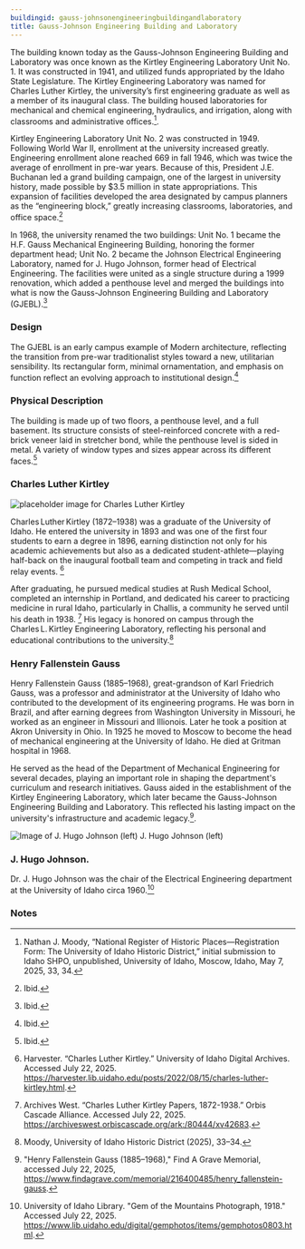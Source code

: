 ```yaml
---
buildingid: gauss-johnsonengineeringbuildingandlaboratory
title: Gauss-Johnson Engineering Building and Laboratory
---
```


The building known today as the Gauss-Johnson Engineering Building and Laboratory was once known as the Kirtley Engineering Laboratory Unit No. 1. It was constructed in 1941, and utilized funds appropriated by the Idaho State Legislature. The Kirtley Engineering Laboratory was named for Charles Luther Kirtley, the university’s first engineering graduate as well as a member of its inaugural class. The building housed laboratories for mechanical and chemical engineering, hydraulics, and irrigation, along with classrooms and administrative offices.[^1]. 

Kirtley Engineering Laboratory Unit No. 2 was constructed in 1949. Following World War II, enrollment at the university increased greatly. Engineering enrollment alone reached 669 in fall 1946, which was twice the average of enrollment in pre-war years. Because of this, President J.E. Buchanan led a grand building campaign, one of the largest in university history, made possible by $3.5 million in state appropriations. This expansion of facilities developed the area designated by campus planners as the “engineering block,” greatly increasing classrooms, laboratories, and office space.[^2] 

In 1968, the university renamed the two buildings: Unit No. 1 became the H.F. Gauss Mechanical Engineering Building, honoring the former department head; Unit No. 2 became the Johnson Electrical Engineering Laboratory, named for J. Hugo Johnson, former head of Electrical Engineering. The facilities were united as a single structure during a 1999 renovation, which added a penthouse level and merged the buildings into what is now the Gauss-Johnson Engineering Building and Laboratory (GJEBL).[^3]

### Design
The GJEBL is an early campus example of Modern architecture, reflecting the transition from pre-war traditionalist styles toward a new, utilitarian sensibility. Its rectangular form, minimal ornamentation, and emphasis on function reflect an evolving approach to institutional design.[^4]

### Physical Description
The building is made up of two floors, a penthouse level, and a full basement. Its structure consists of steel-reinforced concrete with a red-brick veneer laid in stretcher bond, while the penthouse level is sided in metal. A variety of window types and sizes appear across its different faces.[^5]


### Charles Luther Kirtley
![placeholder image for Charles Luther Kirtley](https://objects.lib.uidaho.edu/harvester/small/pg3_075a_sm.jpg)  

Charles Luther Kirtley (1872–1938) was a graduate of the University of Idaho. He entered the university in 1893 and was one of the first four students to earn a degree in 1896, earning distinction not only for his academic achievements but also as a dedicated student-athlete—playing half-back on the inaugural football team and competing in track and field relay events. [^6]  

After graduating, he pursued medical studies at Rush Medical School, completed an internship in Portland, and dedicated his career to practicing medicine in rural Idaho, particularly in Challis, a community he served until his death in 1938. [^7] His legacy is honored on campus through the Charles L. Kirtley Engineering Laboratory, reflecting his personal and educational contributions to the university.[^8]  

### Henry Fallenstein Gauss
Henry Fallenstein Gauss (1885–1968), great-grandson of Karl Friedrich Gauss, was a professor and administrator at the University of Idaho who contributed to the development of its engineering programs. He was born in Brazil, and after earning degrees from Washington University in Missouri, he worked as an engineer in Missouri and Illionois. Later he took a position at Akron University in Ohio. In 1925 he moved to Moscow to become the head of mechanical engineering at the University of Idaho. He died at Gritman hospital in 1968.   

He served as the head of the Department of Mechanical Engineering for several decades, playing an important role in shaping the department's curriculum and research initiatives. Gauss aided in the establishment of the Kirtley Engineering Laboratory, which later became the Gauss-Johnson Engineering Building and Laboratory. This reflected his lasting impact on the university's infrastructure and academic legacy.[^9].

![Image of J. Hugo Johnson (left)](https://objects.lib.uidaho.edu/gemphotos/small/pg101-709-002_sm.jpg)
J. Hugo Johnson (left)
### J. Hugo Johnson. 
Dr. J. Hugo Johnson was the chair of the Electrical Engineering department at the University of Idaho circa 1960.[^10]

### Notes  

[^1]:  Nathan J. Moody, “National Register of Historic Places—Registration Form: The University of Idaho Historic District,” initial submission to Idaho SHPO, unpublished, University of Idaho, Moscow, Idaho, May 7, 2025, 33, 34.  
[^2]: Ibid.  
[^3]: Ibid.  
[^4]: Ibid.  
[^5]: Ibid.   
[^6]: Harvester. “Charles Luther Kirtley.” University of Idaho Digital Archives. Accessed July 22, 2025. https://harvester.lib.uidaho.edu/posts/2022/08/15/charles-luther-kirtley.html.  
[^7]: Archives West. “Charles Luther Kirtley Papers, 1872-1938.” Orbis Cascade Alliance. Accessed July 22, 2025. https://archiveswest.orbiscascade.org/ark:/80444/xv42683.  
[^8]: Moody, University of Idaho Historic District (2025), 33–34.  
[^9]: "Henry Fallenstein Gauss (1885–1968)," Find A Grave Memorial, accessed July 22, 2025, https://www.findagrave.com/memorial/216400485/henry_fallenstein-gauss.  
[^10]: University of Idaho Library. "Gem of the Mountains Photograph, 1918." Accessed July 22, 2025. https://www.lib.uidaho.edu/digital/gemphotos/items/gemphotos0803.html.

